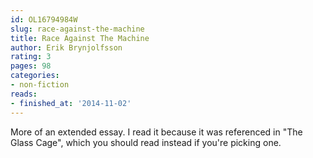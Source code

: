 ```yaml
---
id: OL16794984W
slug: race-against-the-machine
title: Race Against The Machine
author: Erik Brynjolfsson
rating: 3
pages: 98
categories:
- non-fiction
reads:
- finished_at: '2014-11-02'
---
```

More of an extended essay. I read it because it was referenced in "The Glass Cage", which you should read instead if you're picking one.
